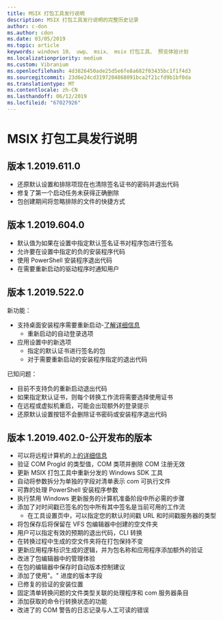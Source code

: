 ```yaml
---
title: MSIX 打包工具发行说明
description: MSIX 打包工具发行说明的完整历史记录
author: c-don
ms.author: cdon
ms.date: 03/05/2019
ms.topic: article
keywords: windows 10、 uwp、 msix、 msix 打包工具、 预览体验计划
ms.localizationpriority: medium
ms.custom: Vibranium
ms.openlocfilehash: 4d3826450ade25d5e6fe8a682f03435bc1f1f4d3
ms.sourcegitcommit: 23d6e24cd3197204868091bca2f21cfd9b1bf0da
ms.translationtype: MT
ms.contentlocale: zh-CN
ms.lasthandoff: 06/12/2019
ms.locfileid: "67027926"
---
```

# <a name="msix-packaging-tool-release-notes"></a>MSIX 打包工具发行说明

## <a name="version-120196110"></a>版本 1.2019.611.0

- 还原默认设置和排除项现在也清除签名证书的密码并退出代码
- 修复了第一个启动任务未获得正确删除
- 包创建期间将忽略排除的文件的快捷方式

## <a name="version-120196040"></a>版本 1.2019.604.0

- 默认值为如果在设置中指定默认签名证书对程序包进行签名
- 允许要在设置中指定的负的安装程序代码
- 使用 PowerShell 安装程序退出代码
- 在需要重新启动的驱动程序时通知用户

## <a name="version-120195220"></a>版本 1.2019.522.0

新功能：

- 支持桌面安装程序需要重新启动-[了解详细信息](../support-restart.md)
    - 重新启动的自动登录选项 
- 应用设置中的新选项
    - 指定的默认证书进行签名的包 
    - 对于需要重新启动的安装程序指定的退出代码
    
已知问题：

- 目前不支持负的重新启动退出代码
- 如果指定默认证书，则每个转换工作流将需要选择使用证书
- 在远程或虚拟机重启，可能会出现额外的登录提示 
- 还原默认设置按钮不会删除证书密码或安装程序退出代码

## <a name="version-120194020---public-release"></a>版本 1.2019.402.0-公开发布的版本

 - 可以将远程计算机的上[的详细信息](../remote-conversion-setup.md)
 - 验证 COM ProgId 的类型值，COM 类项并删除 COM 注册无效
 - 更新 MSIX 打包工具中重新分发的 Windows SDK 工具 
 - 自动将参数拆分为单独的字段对清单表示 com 可执行文件
 - 可靠的处理 PowerShell 安装程序参数
 - 执行禁用 Windows 更新服务的计算机准备阶段中所必需的步骤
- 添加了对时间戳已签名的包中所有其中签名是当前可用的工作流
    - 在工具设置页中，可以指定您的默认时间戳 URL 和时间戳服务器的类型 
- 将包保存后将保留在 VFS 包编辑器中创建的空文件夹
- 用户可以指定有效的预期的退出代码，CLI 转换
- 在转换过程中生成的空文件夹将在打包保持不变
- 更新应用程序标识生成的逻辑，并为包名称和应用程序添加额外的验证 
- 改进了包编辑器中的管理体验
- 在包的编辑器中保存时自动版本控制建议
- 添加了使用"。" 进度的版本字段
- 已修复的验证的安装位置
- 固定清单转换问题的文件类型关联的处理程序和 com 服务器条目
- 添加获取的命令行转换状态的功能
- 改进了的 COM 警告的日志记录与人工可读的错误
